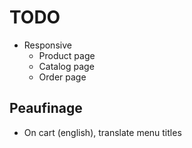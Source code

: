 # TODO
- Responsive
  - Product page
  - Catalog page
  - Order page


## Peaufinage
- On cart (english), translate menu titles
